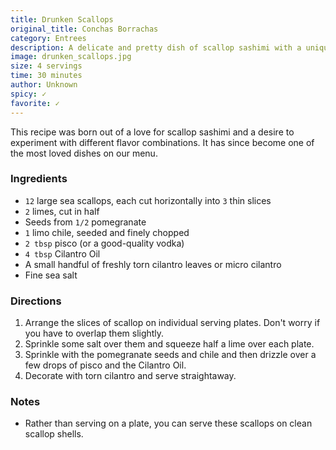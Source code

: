 ```yaml
---
title: Drunken Scallops
original_title: Conchas Borrachas
category: Entrees
description: A delicate and pretty dish of scallop sashimi with a unique flavor combination, including pomegranate seeds, limo chile, and cilantro oil.
image: drunken_scallops.jpg
size: 4 servings
time: 30 minutes
author: Unknown
spicy: ✓
favorite: ✓
---
```


This recipe was born out of a love for scallop sashimi and a desire to experiment with different flavor combinations. It has since become one of the most loved dishes on our menu.

### Ingredients

* `12` large sea scallops, each cut horizontally into `3` thin slices
* `2` limes, cut in half
* Seeds from `1/2` pomegranate
* `1` limo chile, seeded and finely chopped
* `2 tbsp` pisco (or a good-quality vodka)
* `4 tbsp` Cilantro Oil
* A small handful of freshly torn cilantro leaves or micro cilantro
* Fine sea salt

### Directions

1. Arrange the slices of scallop on individual serving plates. Don't worry if you have to overlap them slightly.
2. Sprinkle some salt over them and squeeze half a lime over each plate.
3. Sprinkle with the pomegranate seeds and chile and then drizzle over a few drops of pisco and the Cilantro Oil.
4. Decorate with torn cilantro and serve straightaway.

### Notes

- Rather than serving on a plate, you can serve these scallops on clean scallop shells.